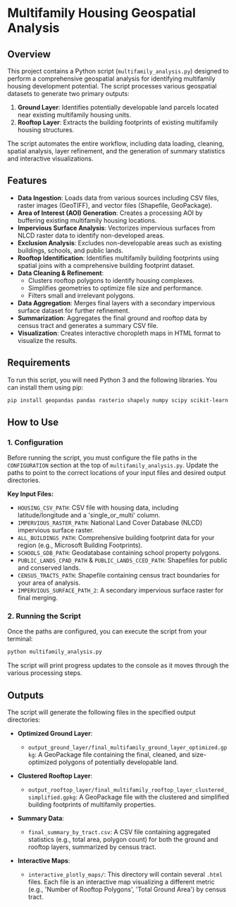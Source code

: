 # Multifamily Housing Geospatial Analysis

## Overview

This project contains a Python script (`multifamily_analysis.py`) designed to perform a comprehensive geospatial analysis for identifying multifamily housing development potential. The script processes various geospatial datasets to generate two primary outputs:

1.  **Ground Layer**: Identifies potentially developable land parcels located near existing multifamily housing units.
2.  **Rooftop Layer**: Extracts the building footprints of existing multifamily housing structures.

The script automates the entire workflow, including data loading, cleaning, spatial analysis, layer refinement, and the generation of summary statistics and interactive visualizations.

## Features

-   **Data Ingestion**: Loads data from various sources including CSV files, raster images (GeoTIFF), and vector files (Shapefile, GeoPackage).
-   **Area of Interest (AOI) Generation**: Creates a processing AOI by buffering existing multifamily housing locations.
-   **Impervious Surface Analysis**: Vectorizes impervious surfaces from NLCD raster data to identify non-developed areas.
-   **Exclusion Analysis**: Excludes non-developable areas such as existing buildings, schools, and public lands.
-   **Rooftop Identification**: Identifies multifamily building footprints using spatial joins with a comprehensive building footprint dataset.
-   **Data Cleaning & Refinement**:
    -   Clusters rooftop polygons to identify housing complexes.
    -   Simplifies geometries to optimize file size and performance.
    -   Filters small and irrelevant polygons.
-   **Data Aggregation**: Merges final layers with a secondary impervious surface dataset for further refinement.
-   **Summarization**: Aggregates the final ground and rooftop data by census tract and generates a summary CSV file.
-   **Visualization**: Creates interactive choropleth maps in HTML format to visualize the results.

## Requirements

To run this script, you will need Python 3 and the following libraries. You can install them using pip:

```bash
pip install geopandas pandas rasterio shapely numpy scipy scikit-learn plotly
```

## How to Use

### 1. Configuration

Before running the script, you must configure the file paths in the `CONFIGURATION` section at the top of `multifamily_analysis.py`. Update the paths to point to the correct locations of your input files and desired output directories.

**Key Input Files:**
- `HOUSING_CSV_PATH`: CSV file with housing data, including latitude/longitude and a 'single_or_multi' column.
- `IMPERVIOUS_RASTER_PATH`: National Land Cover Database (NLCD) impervious surface raster.
- `ALL_BUILDINGS_PATH`: Comprehensive building footprint data for your region (e.g., Microsoft Building Footprints).
- `SCHOOLS_GDB_PATH`: Geodatabase containing school property polygons.
- `PUBLIC_LANDS_CPAD_PATH` & `PUBLIC_LANDS_CCED_PATH`: Shapefiles for public and conserved lands.
- `CENSUS_TRACTS_PATH`: Shapefile containing census tract boundaries for your area of analysis.
- `IMPERVIOUS_SURFACE_PATH_2`: A secondary impervious surface raster for final merging.

### 2. Running the Script

Once the paths are configured, you can execute the script from your terminal:

```bash
python multifamily_analysis.py
```

The script will print progress updates to the console as it moves through the various processing steps.

## Outputs

The script will generate the following files in the specified output directories:

-   **Optimized Ground Layer**:
    -   `output_ground_layer/final_multifamily_ground_layer_optimized.gpkg`: A GeoPackage file containing the final, cleaned, and size-optimized polygons of potentially developable land.

-   **Clustered Rooftop Layer**:
    -   `output_rooftop_layer/final_multifamily_rooftop_layer_clustered_simplified.gpkg`: A GeoPackage file with the clustered and simplified building footprints of multifamily properties.

-   **Summary Data**:
    -   `final_summary_by_tract.csv`: A CSV file containing aggregated statistics (e.g., total area, polygon count) for both the ground and rooftop layers, summarized by census tract.

-   **Interactive Maps**:
    -   `interactive_plotly_maps/`: This directory will contain several `.html` files. Each file is an interactive map visualizing a different metric (e.g., 'Number of Rooftop Polygons', 'Total Ground Area') by census tract.
